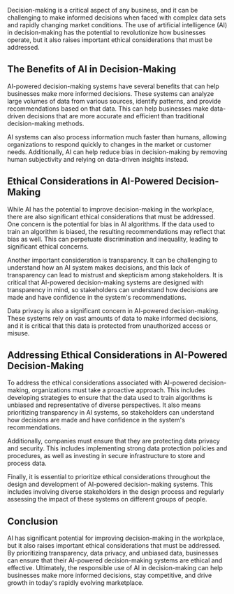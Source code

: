 
Decision-making is a critical aspect of any business, and it can be challenging to make informed decisions when faced with complex data sets and rapidly changing market conditions. The use of artificial intelligence (AI) in decision-making has the potential to revolutionize how businesses operate, but it also raises important ethical considerations that must be addressed.

The Benefits of AI in Decision-Making
-------------------------------------

AI-powered decision-making systems have several benefits that can help businesses make more informed decisions. These systems can analyze large volumes of data from various sources, identify patterns, and provide recommendations based on that data. This can help businesses make data-driven decisions that are more accurate and efficient than traditional decision-making methods.

AI systems can also process information much faster than humans, allowing organizations to respond quickly to changes in the market or customer needs. Additionally, AI can help reduce bias in decision-making by removing human subjectivity and relying on data-driven insights instead.

Ethical Considerations in AI-Powered Decision-Making
----------------------------------------------------

While AI has the potential to improve decision-making in the workplace, there are also significant ethical considerations that must be addressed. One concern is the potential for bias in AI algorithms. If the data used to train an algorithm is biased, the resulting recommendations may reflect that bias as well. This can perpetuate discrimination and inequality, leading to significant ethical concerns.

Another important consideration is transparency. It can be challenging to understand how an AI system makes decisions, and this lack of transparency can lead to mistrust and skepticism among stakeholders. It is critical that AI-powered decision-making systems are designed with transparency in mind, so stakeholders can understand how decisions are made and have confidence in the system's recommendations.

Data privacy is also a significant concern in AI-powered decision-making. These systems rely on vast amounts of data to make informed decisions, and it is critical that this data is protected from unauthorized access or misuse.

Addressing Ethical Considerations in AI-Powered Decision-Making
---------------------------------------------------------------

To address the ethical considerations associated with AI-powered decision-making, organizations must take a proactive approach. This includes developing strategies to ensure that the data used to train algorithms is unbiased and representative of diverse perspectives. It also means prioritizing transparency in AI systems, so stakeholders can understand how decisions are made and have confidence in the system's recommendations.

Additionally, companies must ensure that they are protecting data privacy and security. This includes implementing strong data protection policies and procedures, as well as investing in secure infrastructure to store and process data.

Finally, it is essential to prioritize ethical considerations throughout the design and development of AI-powered decision-making systems. This includes involving diverse stakeholders in the design process and regularly assessing the impact of these systems on different groups of people.

Conclusion
----------

AI has significant potential for improving decision-making in the workplace, but it also raises important ethical considerations that must be addressed. By prioritizing transparency, data privacy, and unbiased data, businesses can ensure that their AI-powered decision-making systems are ethical and effective. Ultimately, the responsible use of AI in decision-making can help businesses make more informed decisions, stay competitive, and drive growth in today's rapidly evolving marketplace.

